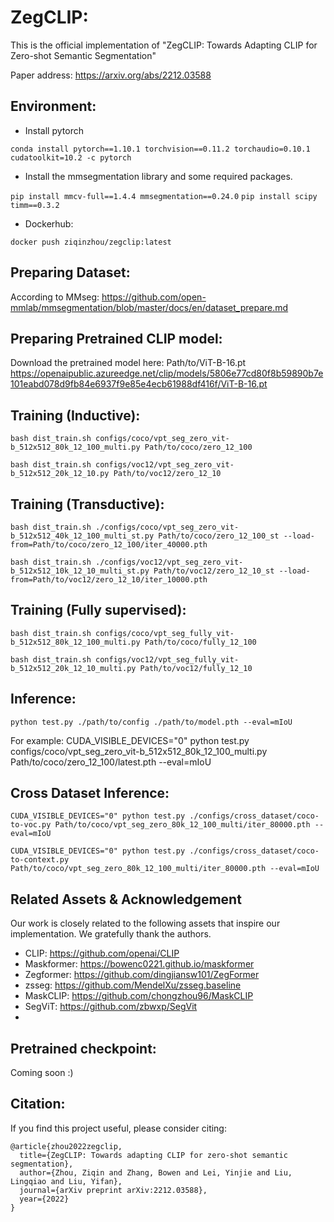 # ZegCLIP:
This is the official implementation of "ZegCLIP: Towards Adapting CLIP for Zero-shot Semantic Segmentation"

Paper address: https://arxiv.org/abs/2212.03588

## Environment:
- Install pytorch

 `conda install pytorch==1.10.1 torchvision==0.11.2 torchaudio=0.10.1 cudatoolkit=10.2 -c pytorch`

- Install the mmsegmentation library and some required packages.

 `pip install mmcv-full==1.4.4 mmsegmentation==0.24.0`
 `pip install scipy timm==0.3.2`

- Dockerhub:

 `docker push ziqinzhou/zegclip:latest`

## Preparing Dataset:
According to MMseg: https://github.com/open-mmlab/mmsegmentation/blob/master/docs/en/dataset_prepare.md

## Preparing Pretrained CLIP model:
Download the pretrained model here: Path/to/ViT-B-16.pt
https://openaipublic.azureedge.net/clip/models/5806e77cd80f8b59890b7e101eabd078d9fb84e6937f9e85e4ecb61988df416f/ViT-B-16.pt

## Training (Inductive):
 `bash dist_train.sh configs/coco/vpt_seg_zero_vit-b_512x512_80k_12_100_multi.py Path/to/coco/zero_12_100`
 
 `bash dist_train.sh configs/voc12/vpt_seg_zero_vit-b_512x512_20k_12_10.py Path/to/voc12/zero_12_10`

## Training (Transductive):
 `bash dist_train.sh ./configs/coco/vpt_seg_zero_vit-b_512x512_40k_12_100_multi_st.py Path/to/coco/zero_12_100_st --load-from=Path/to/coco/zero_12_100/iter_40000.pth`
 
 `bash dist_train.sh ./configs/voc12/vpt_seg_zero_vit-b_512x512_10k_12_10_multi_st.py Path/to/voc12/zero_12_10_st --load-from=Path/to/voc12/zero_12_10/iter_10000.pth`

## Training (Fully supervised):
 `bash dist_train.sh configs/coco/vpt_seg_fully_vit-b_512x512_80k_12_100_multi.py Path/to/coco/fully_12_100`
 
 `bash dist_train.sh configs/voc12/vpt_seg_fully_vit-b_512x512_20k_12_10_multi.py Path/to/voc12/fully_12_10`

## Inference:
 `python test.py ./path/to/config ./path/to/model.pth --eval=mIoU`

For example: CUDA_VISIBLE_DEVICES="0" python test.py configs/coco/vpt_seg_zero_vit-b_512x512_80k_12_100_multi.py Path/to/coco/zero_12_100/latest.pth --eval=mIoU

## Cross Dataset Inference:
 `CUDA_VISIBLE_DEVICES="0" python test.py ./configs/cross_dataset/coco-to-voc.py Path/to/coco/vpt_seg_zero_80k_12_100_multi/iter_80000.pth --eval=mIoU`
 
 `CUDA_VISIBLE_DEVICES="0" python test.py ./configs/cross_dataset/coco-to-context.py Path/to/coco/vpt_seg_zero_80k_12_100_multi/iter_80000.pth --eval=mIoU`

## Related Assets \& Acknowledgement

Our work is closely related to the following assets that inspire our implementation. We gratefully thank the authors. 

 - CLIP:  https://github.com/openai/CLIP
 - Maskformer: https://bowenc0221.github.io/maskformer
 - Zegformer: https://github.com/dingjiansw101/ZegFormer
 - zsseg: https://github.com/MendelXu/zsseg.baseline
 - MaskCLIP: https://github.com/chongzhou96/MaskCLIP
 - SegViT: https://github.com/zbwxp/SegVit
 - 
## Pretrained checkpoint:

Coming soon :)

## Citation:
If you find this project useful, please consider citing:
```
@article{zhou2022zegclip,
  title={ZegCLIP: Towards adapting CLIP for zero-shot semantic segmentation},
  author={Zhou, Ziqin and Zhang, Bowen and Lei, Yinjie and Liu, Lingqiao and Liu, Yifan},
  journal={arXiv preprint arXiv:2212.03588},
  year={2022}
}
```
